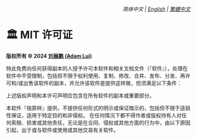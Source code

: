<div align="right">
    <h6>
        <picture>
            <source type="image/svg+xml" media="(prefers-color-scheme: dark)" srcset="https://raw.githubusercontent.com/adamlui/js-utils/main/docs/images/earth-icon/white/icon32.svg">
            <img height=14 src="https://raw.githubusercontent.com/adamlui/js-utils/main/docs/images/earth-icon/black/icon32.svg">
        </picture>
        &nbsp;简体中文 |
        <a href="../LICENSE.md">English</a> |
        <a href="../zh-tw/LICENSE.md">繁體中文</a>
    </h6>
</div>

# 🏛️ MIT 许可证

**版权所有 © 2024 [刘展鹏 (Adam Lui)](https://github.com/adamlui)**

特此免费向任何获得副本的人授予许可本软件和相关文档文件（『软件』），处理在软件中不受限制，包括但不限于权利使用、复制、修改、合并、发布、分发、再许可和/或出售该软件的副本，并允许该软件是提供这样做，但须满足以下条件：

上述版权声明和本许可声明应包含在所有软件的副本或重要部分。

本软件『按原样』提供，不提供任何形式的明示或保证暗示的，包括但不限于适销性保证，适用于特定目的和非侵权。 在任何情况下都不得作者或版权持有人对任何索赔、损害或其他责任，无论是在合同、侵权或其他方面的行为中，由以下原因引起，出于或与软件或使用或其他交易有关软件。
